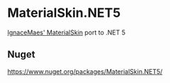 # MaterialSkin.NET5
[IgnaceMaes' MaterialSkin](https://github.com/IgnaceMaes/MaterialSkin) port to .NET 5

## Nuget
https://www.nuget.org/packages/MaterialSkin.NET5/